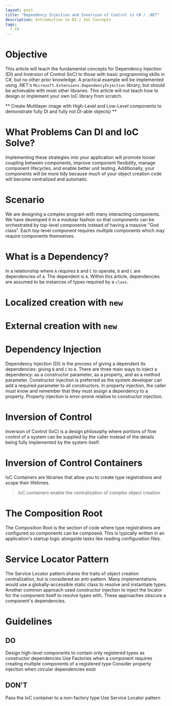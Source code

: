 ```yaml
---
layout: post
title: "Dependency Injection and Inversion of Control in C# / .NET"
description: Introduction to DI / IoC Concepts
tags:
  - C#
---
```


# Objective

This article will teach the fundamental concepts for Dependency Injection (DI) and Inversion of Control (IoC) to those with basic programming skills in C#, but no other prior knowledge. A practical example will be implemented using .NET's `Microsoft.Extensions.DependencyInjection` library, but should be achievable with most other libraries. This article will not teach how to design or implement your own IoC library from scratch.

** Create Multilayer image with High-Level and Low-Level components to demonstrate fully DI and fully not DI-able objects) **

# What Problems Can DI and IoC Solve?

Implementing these strategies into your application will promote looser coupling between components, improve component flexibility, manage component lifecycles, and enable better unit testing. Additionally, your components will be more tidy because much of your object creation code will become centralized and automatic.

# Scenario

We are designing a complex program with many interacting components. We have developed it in a modular fashion so that components can be orchestrated by top-level components instead of having a massive "God class". Each top-level component requires multiple components which may require components themselves.

# What is a Dependency?

In a relationship where `A` requires `B` and `C` to operate, `B` and `C` are dependencies of `A`. The dependent is `A`. Within this article, dependencies are assumed to be instances of types required by a `class`.

# Localized creation with `new`

# External creation with `new`

# Dependency Injection

Dependency Injection (DI) is the process of giving a dependent its dependencies: giving `B` and `C` to `A`. There are three main ways to inject a dependency: as a constructor parameter, as a property, and as a method parameter. Constructor injection is preferred as the system developer can add a required parameter to all constructors. In property injection, the caller must know and remember that they must assign a dependency to a property. Property injection is error-prone relative to constructor injection.

# Inversion of Control

Inversion of Control (IoC) is a design philosophy where portions of flow control of a system can be supplied by the caller instead of the details being fully implemented by the system itself.

# Inversion of Control Containers

IoC Containers are libraries that allow you to create type registrations and scope their lifetimes.

> IoC containers enable the centralization of complex object creation

# The Composition Root

The Composition Root is the section of code where type registrations are configured so components can be composed. This is typically written in an application's startup logic alongside tasks like reading configuration files.

# Service Locator Pattern

The Service Locator pattern shares the traits of object creation centralization, but is considered an anti-pattern. Many implementations would use a globally-accessible static class to resolve and instantiate types. Another common approach used constructor injection to inject the locator for the component itself to resolve types with. These approaches obscure a component's dependencies.

# Guidelines

## DO

Design high-level components to contain only registered types as constructor dependencies
Use Factories when a component requires creating multiple components of a registered type
Consider property injection when circular dependencies exist

## DON'T

Pass the IoC container to a non-factory type
Use Service Locator pattern
